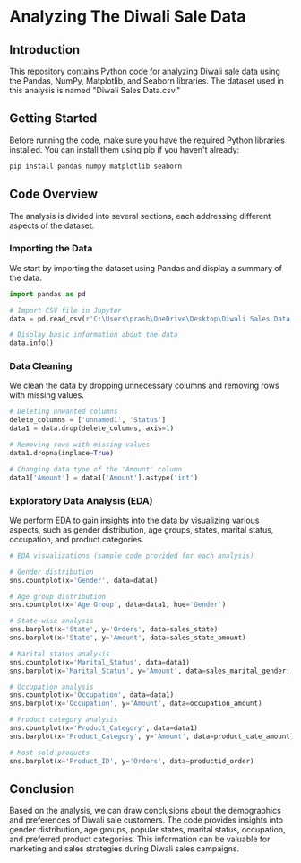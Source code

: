 # Analyzing The Diwali Sale Data

## Introduction
This repository contains Python code for analyzing Diwali sale data using the Pandas, NumPy, Matplotlib, and Seaborn libraries. The dataset used in this analysis is named "Diwali Sales Data.csv."

## Getting Started
Before running the code, make sure you have the required Python libraries installed. You can install them using pip if you haven't already:

```bash
pip install pandas numpy matplotlib seaborn
```

## Code Overview
The analysis is divided into several sections, each addressing different aspects of the dataset.

### Importing the Data
We start by importing the dataset using Pandas and display a summary of the data.

```python
import pandas as pd

# Import CSV file in Jupyter
data = pd.read_csv(r'C:\Users\prash\OneDrive\Desktop\Diwali Sales Data.csv', encoding='latin-1')

# Display basic information about the data
data.info()
```

### Data Cleaning
We clean the data by dropping unnecessary columns and removing rows with missing values.

```python
# Deleting unwanted columns
delete_columns = ['unnamed1', 'Status']
data1 = data.drop(delete_columns, axis=1)

# Removing rows with missing values
data1.dropna(inplace=True)

# Changing data type of the 'Amount' column
data1['Amount'] = data1['Amount'].astype('int')
```

### Exploratory Data Analysis (EDA)
We perform EDA to gain insights into the data by visualizing various aspects, such as gender distribution, age groups, states, marital status, occupation, and product categories.

```python
# EDA visualizations (sample code provided for each analysis)

# Gender distribution
sns.countplot(x='Gender', data=data1)

# Age group distribution
sns.countplot(x='Age Group', data=data1, hue='Gender')

# State-wise analysis
sns.barplot(x='State', y='Orders', data=sales_state)
sns.barplot(x='State', y='Amount', data=sales_state_amount)

# Marital status analysis
sns.countplot(x='Marital_Status', data=data1)
sns.barplot(x='Marital_Status', y='Amount', data=sales_marital_gender, hue='Gender')

# Occupation analysis
sns.countplot(x='Occupation', data=data1)
sns.barplot(x='Occupation', y='Amount', data=occupation_amount)

# Product category analysis
sns.countplot(x='Product_Category', data=data1)
sns.barplot(x='Product_Category', y='Amount', data=product_cate_amount)

# Most sold products
sns.barplot(x='Product_ID', y='Orders', data=productid_order)
```

## Conclusion
Based on the analysis, we can draw conclusions about the demographics and preferences of Diwali sale customers. The code provides insights into gender distribution, age groups, popular states, marital status, occupation, and preferred product categories. This information can be valuable for marketing and sales strategies during Diwali sales campaigns.
